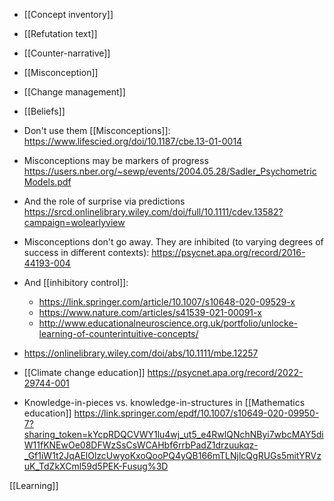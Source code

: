 - [[Concept inventory]]
- [[Refutation text]]
- [[Counter-narrative]]
- [[Misconception]]
- [[Change management]]
- [[Beliefs]]

- Don't use them [[Misconceptions]]: https://www.lifescied.org/doi/10.1187/cbe.13-01-0014

- Misconceptions may be markers of progress https://users.nber.org/~sewp/events/2004.05.28/Sadler_PsychometricModels.pdf

- And the role of surprise via predictions https://srcd.onlinelibrary.wiley.com/doi/full/10.1111/cdev.13582?campaign=wolearlyview

- Misconceptions don't go away. They are inhibited (to varying degrees of success in different contexts): https://psycnet.apa.org/record/2016-44193-004
- And [[inhibitory control]]:
	-  https://link.springer.com/article/10.1007/s10648-020-09529-x
	-  https://www.nature.com/articles/s41539-021-00091-x
	-  http://www.educationalneuroscience.org.uk/portfolio/unlocke-learning-of-counterintuitive-concepts/

- https://onlinelibrary.wiley.com/doi/abs/10.1111/mbe.12257

- [[Climate change education]] https://psycnet.apa.org/record/2022-29744-001

- Knowledge-in-pieces vs. knowledge-in-structures in [[Mathematics education]] https://link.springer.com/epdf/10.1007/s10649-020-09950-7?sharing_token=kYcpRDQCVWY1lu4wj_ut5_e4RwlQNchNByi7wbcMAY5diW11fKNEwOe08DFWzSsCsWCAHbf6rrbPadZ1drzuukqz-_Gf1iW1t2JqAElOlzcUwyoKxoQooPQ4yQB166mTLNjlcQgRUGs5mitYRVzuK_TdZkXCml59d5PEK-Fusug%3D

[[Learning]]

